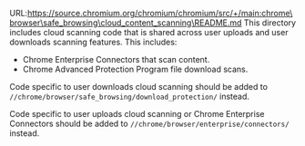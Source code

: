 URL:https://source.chromium.org/chromium/chromium/src/+/main:chrome\browser\safe_browsing\cloud_content_scanning\README.md
This directory includes cloud scanning code that is shared across user uploads
and user downloads scanning features. This includes:
  * Chrome Enterprise Connectors that scan content.
  * Chrome Advanced Protection Program file download scans.

Code specific to user downloads cloud scanning should be added to
`//chrome/browser/safe_browsing/download_protection/` instead.

Code specific to user uploads cloud scanning or Chrome Enterprise Connectors
should be added to `//chrome/browser/enterprise/connectors/` instead.
